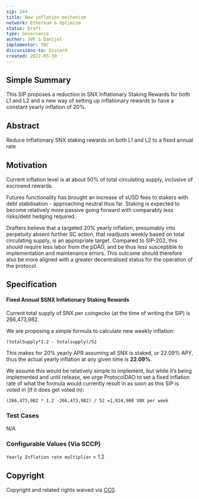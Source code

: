 ```yaml
---
sip: 244
title: New inflation mechanism
network: Ethereum & Optimism
status: Draft
type: Governance
author: JVK & Danijel
implementor: TBC
discussions-to: Discord
created: 2022-05-30
---
```


## Simple Summary

This SIP proposes a reduction in SNX Inflationary Staking Rewards for both L1 and L2 and a new way of setting up inflationary rewards to have a constant yearly inflation of 20%.  

## Abstract

Reduce inflationary SNX staking rewards on both L1 and L2 to a fixed annual rate  

## Motivation

Current inflation level is at about 50% of total circulating supply, inclusive of escrowed rewards.  

Futures functionality has brought an increase of sUSD fees to stakers with debt stabilisation - approaching neutral thus far.  Staking is expected to become relatively more passive going forward with comparably less risks/debt hedging required.  
  
Drafters believe that a targeted 20% yearly inflation, presumably into perpetuity absent further SC action, that readjusts weekly based on total circulating supply, is an appropriate target.  Compared to SIP-202, this should require less labor from the pDAO, and be thus less susceptible to implementation and maintenance errors.  This outcome should therefore also be more aligned with a greater decentralised status for the operation of the protocol.  


## Specification

#### Fixed Annual $SNX Inflationary Staking Rewards
Current total supply of SNX per coingecko (at the time of writing the SIP) is 266,473,982.  
 
We are proposing a simple formula to calculate new weekly inflation:  

`(totalSupply*1.2 - totalsupply)/52`  

This makes for 20% yearly APR assuming all SNX is staked, or 22.09% APY, thus the actual yearly inflation at any given time is **22.09%**.  
 
We assume this would be relatively simple to implement, but while it’s being implemented and until release, we urge ProtocolDAO to set a fixed inflation rate of what the formula would currently result in as soon as this SIP is voted in (if it does get voted in):  

`(266,473,982 * 1.2 -266,473,982) / 52 =1,024,900 SNX per week`


### Test Cases

N/A

### Configurable Values (Via SCCP)

`Yearly Inflation rate multiplier` = 1.2 


## Copyright

Copyright and related rights waived via [CC0](https://creativecommons.org/publicdomain/zero/1.0/).
